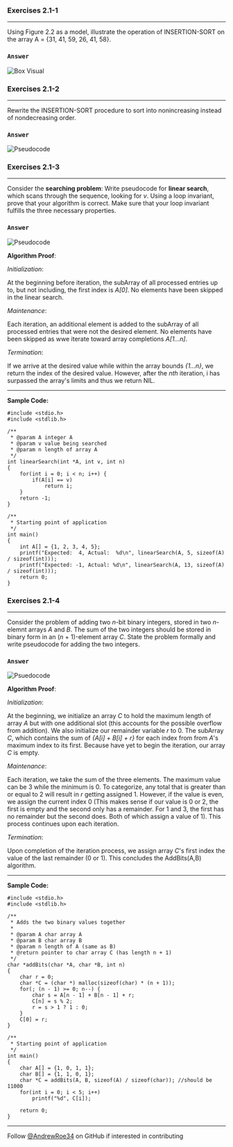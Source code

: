 ### Exercises 2.1-1
***
Using Figure 2.2 as a model, illustrate the operation of INSERTION-SORT on the array A = {31, 41, 59, 26, 41, 58}.

### `Answer`
![Box Visual](https://github.com/AndrewRoe34/CLRS-Solutions/blob/main/C02-Getting-Started/img/insertsort-box.png)

### Exercises 2.1-2
***
Rewrite the INSERTION-SORT procedure to sort into nonincreasing instead of nondecreasing order.

### `Answer`
![Pseudocode](https://github.com/AndrewRoe34/CLRS-Solutions/blob/main/C02-Getting-Started/img/insertsort-perf.png)

### Exercises 2.1-3
***
Consider the **searching problem**:
<insert image>
Write pseudocode for **linear search**, which scans through the sequence, looking for *v*. Using a loop invariant, prove that your algorithm is correct. Make sure that your loop invariant fulfills the three necessary properties.

### `Answer`
![Pseudocode](https://github.com/AndrewRoe34/CLRS-Solutions/blob/main/C02-Getting-Started/img/linear-search.png)

**Algorithm Proof**:

*Initialization*:
  
At the beginning before iteration, the subArray of all processed entries up to, but not including, the first index is *A[0]*. No elements have been skipped in the linear search.

*Maintenance*:

Each iteration, an additional element is added to the subArray of all processed entries that were not the desired element. No elements have been skipped as wwe iterate toward array completions *A[1...n]*.
  
*Termination*:

If we arrive at the desired value while within the array bounds *{1...n}*, we return the index of the desired value. However, after the *nth* iteration, i has surpassed the array's limits and thus we return NIL.

***
**Sample Code:**

```
#include <stdio.h>
#include <stdlib.h>

/**
 * @param A integer A
 * @param v value being searched
 * @param n length of array A
 */
int linearSearch(int *A, int v, int n)
{
    for(int i = 0; i < n; i++) {
        if(A[i] == v)
            return i;
    }
    return -1;
}

/**
 * Starting point of application
 */
int main()
{
    int A[] = {1, 2, 3, 4, 5};
    printf("Expected:  4, Actual:  %d\n", linearSearch(A, 5, sizeof(A) / sizeof(int)));
    printf("Expected: -1, Actual: %d\n", linearSearch(A, 13, sizeof(A) / sizeof(int)));
    return 0;
}
```
  
### Exercises 2.1-4
***
Consider the problem of adding two *n*-bit binary integers, stored in two *n*-elemnt arrays *A* and *B*. The sum of the two integers should be stored in binary form in an (*n* + 1)-element array *C*. State the problem formally and write pseudocode for adding the two integers.

### `Answer`
![Psuedocode](https://github.com/AndrewRoe34/CLRS-Solutions/blob/main/C02-Getting-Started/img/addbits-alg.png)

**Algorithm Proof**:

*Initialization*:
  
At the beginning, we initialize an array *C* to hold the maximum length of array *A* but with one additional slot (this accounts for the possible overflow from addition). We also initialize our remainder variable *r* to 0. The subArray *C*, which contains the sum of *{A[i] + B[i] + r}* for each index from from *A*'s maximum index to its first. Because have yet to begin the iteration, our array *C* is empty.

*Maintenance*:

Each iteration, we take the sum of the three elements. The maximum value can be 3 while the minimum is 0. To categorize, any total that is greater than or equal to 2 will result in *r* getting assigned 1. However, if the value is even, we assign the current index 0 (This makes sense if our value is 0 or 2, the first is empty and the second only has a remainder. For 1 and 3, the first has no remainder but the second does. Both of which assign a value of 1). This process continues upon each iteration.
  
*Termination*:

Upon completion of the iteration process, we assign array *C*'s first index the value of the last remainder (0 or 1). This concludes the AddBits(A,B) algorithm.
  
***
**Sample Code:**
  
```
#include <stdio.h>
#include <stdlib.h>

/**
 * Adds the two binary values together
 *
 * @param A char array A
 * @param B char array B
 * @param n length of A (same as B)
 * @return pointer to char array C (has length n + 1)
 */
char *addBits(char *A, char *B, int n)
{
    char r = 0;
    char *C = (char *) malloc(sizeof(char) * (n + 1));
    for(; (n - 1) >= 0; n--) {
        char s = A[n - 1] + B[n - 1] + r;
        C[n] = s % 2;
        r = s > 1 ? 1 : 0;
    }
    C[0] = r;
}

/**
 * Starting point of application
 */
int main()
{
    char A[] = {1, 0, 1, 1};
    char B[] = {1, 1, 0, 1};
    char *C = addBits(A, B, sizeof(A) / sizeof(char)); //should be 11000
    for(int i = 0; i < 5; i++)
        printf("%d", C[i]);

    return 0;
}
```


***
Follow [@AndrewRoe34](https://github.com/AndrewRoe34) on GitHub if interested in contributing
